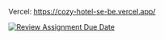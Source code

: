 Vercel: https://cozy-hotel-se-be.vercel.app/


[![Review Assignment Due Date](https://classroom.github.com/assets/deadline-readme-button-22041afd0340ce965d47ae6ef1cefeee28c7c493a6346c4f15d667ab976d596c.svg)](https://classroom.github.com/assignment-invitations/06fae0ea067e8856ef269b6f29d1b8a1/status)